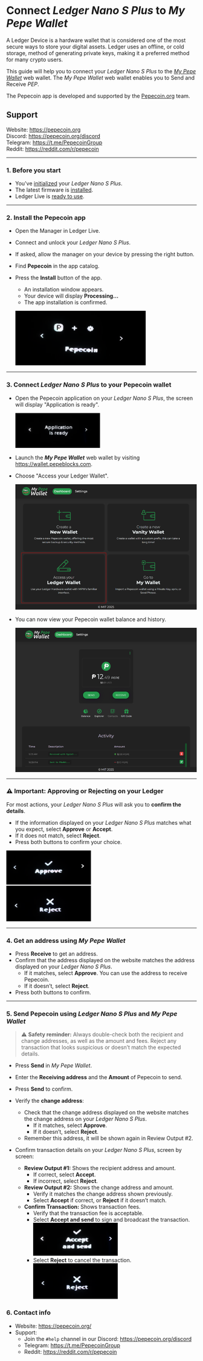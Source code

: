 # Connect ***Ledger Nano S Plus*** to ***My Pepe Wallet***

A Ledger Device is a hardware wallet that is considered one of the most secure ways to store your digital assets. Ledger uses an offline, or cold storage, method of generating private keys, making it a preferred method for many crypto users.

This guide will help you to connect your *Ledger Nano S Plus* to the [*My Pepe Wallet*](https://wallet.pepeblocks.com) web wallet. The *My Pepe Wallet* web wallet enables you to Send and Receive *PEP*.  

The Pepecoin app is developed and supported by the [Pepecoin.org](https://pepecoin.org) team.

## Support

Website: https://pepecoin.org  
Discord: https://pepecoin.org/discord  
Telegram: https://t.me/PepecoinGroup  
Reddit: https://reddit.com/r/pepecoin  

---

### 1. Before you start

- You've [initialized](https://support.ledger.com/article/360000613793-zd) your *Ledger Nano S Plus*.  
- The latest firmware is [installed](https://support.ledger.com/article/360013349800-zd).  
- Ledger Live is [ready to use](https://support.ledger.com/article/4404389503889-zd).  

---

### 2. Install the Pepecoin app

- Open the Manager in Ledger Live.  
- Connect and unlock your *Ledger Nano S Plus*.  
- If asked, allow the manager on your device by pressing the right button.  
- Find **Pepecoin** in the app catalog.
- Press the **Install** button of the app.
   - An installation window appears.
   - Your device will display **Processing…**
   - The app installation is confirmed.
    
    ![](assets/dashboard_pepecoin.png)  

---

### **3. Connect *Ledger Nano S Plus* to your Pepecoin wallet**

- Open the Pepecoin application on your *Ledger Nano S Plus*, the screen will display "Application is ready".

    ![](assets/application_is_ready.png)  

- Launch the ***My Pepe Wallet*** web wallet by visiting https://wallet.pepeblocks.com.
- Choose "Access your Ledger Wallet".

  ![](assets/wallet_home.png)  

- You can now view your Pepecoin wallet balance and history.  

  ![](assets/wallet.png)  

---

### ⚠️ Important: Approving or Rejecting on your Ledger

For most actions, your *Ledger Nano S Plus* will ask you to **confirm the details**.  

- If the information displayed on your *Ledger Nano S Plus* matches what you expect, select **Approve** or **Accept**.  
- If it does not match, select **Reject**.  
- Press both buttons to confirm your choice.  

![](assets/approve.png)  
![](assets/reject.png)  

---

### 4. Get an address using ***My Pepe Wallet***

- Press **Receive** to get an address.  
- Confirm that the address displayed on the website matches the address displayed on your *Ledger Nano S Plus*.  
  - If it matches, select **Approve**. You can use the address to receive Pepecoin. 
  - If it doesn’t, select **Reject**.  
- Press both buttons to confirm.

---

### 5. Send Pepecoin using ***Ledger Nano S Plus*** and ***My Pepe Wallet***

> ⚠️ **Safety reminder:** Always double-check both the recipient and change addresses, as well as the amount and fees. Reject any transaction that looks suspicious or doesn’t match the expected details.

- Press **Send** in *My Pepe Wallet*.
- Enter the **Receiving address** and the **Amount** of Pepecoin to send.
- Press **Send** to confirm.
- Verify the **change address**:  
   - Check that the change address displayed on the website matches the change address on your *Ledger Nano S Plus*.
        - If it matches, select **Approve**.
        - If it doesn’t, select **Reject**.
   - Remember this address, it will be shown again in Review Output #2.  

- Confirm transaction details on your *Ledger Nano S Plus*, screen by screen:  
   - **Review Output #1:** Shows the recipient address and amount.  
     - If correct, select **Accept**.  
     - If incorrect, select **Reject**.  
   - **Review Output #2:** Shows the change address and amount.  
     - Verify it matches the change address shown previously.  
     - Select **Accept** if correct, or **Reject** if it doesn’t match.  
   - **Confirm Transaction:** Shows transaction fees.
     - Verify that the transaction fee is acceptable.
     - Select **Accept and send** to sign and broadcast the transaction.  
    ![](assets/accept_and_send.png)  
     - Select **Reject** to cancel the transaction.  
    ![](assets/reject.png)  

### **6. Contact info**

- Website: https://pepecoin.org/
- Support:
  - Join the `#help` channel in our Discord: https://pepecoin.org/discord
  - Telegram: https://t.me/PepecoinGroup
  - Reddit: https://reddit.com/r/pepecoin  
